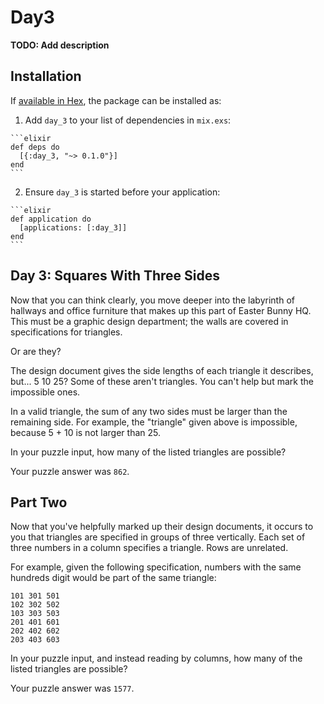 # Day3

**TODO: Add description**

## Installation

If [available in Hex](https://hex.pm/docs/publish), the package can be installed as:

  1. Add `day_3` to your list of dependencies in `mix.exs`:

    ```elixir
    def deps do
      [{:day_3, "~> 0.1.0"}]
    end
    ```

  2. Ensure `day_3` is started before your application:

    ```elixir
    def application do
      [applications: [:day_3]]
    end
    ```

## Day 3: Squares With Three Sides

Now that you can think clearly, you move deeper into the labyrinth of hallways and office furniture that makes up this part of Easter Bunny HQ. This must be a graphic design department; the walls are covered in specifications for triangles.

Or are they?

The design document gives the side lengths of each triangle it describes, but... 5 10 25? Some of these aren't triangles. You can't help but mark the impossible ones.

In a valid triangle, the sum of any two sides must be larger than the remaining side. For example, the "triangle" given above is impossible, because 5 + 10 is not larger than 25.

In your puzzle input, how many of the listed triangles are possible?

Your puzzle answer was `862`.

## Part Two

Now that you've helpfully marked up their design documents, it occurs to you that triangles are specified in groups of three vertically. Each set of three numbers in a column specifies a triangle. Rows are unrelated.

For example, given the following specification, numbers with the same hundreds digit would be part of the same triangle:

```
101 301 501
102 302 502
103 303 503
201 401 601
202 402 602
203 403 603
```

In your puzzle input, and instead reading by columns, how many of the listed triangles are possible?

Your puzzle answer was `1577`.